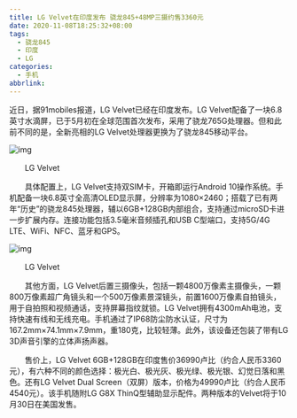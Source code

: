 ```yaml
---
title: LG Velvet在印度发布 骁龙845+48MP三摄约售3360元
date: 2020-11-08T18:25:32+08:00
tags:
  - 骁龙845
  - 印度
  - LG
categories:
  - 手机
abbrlink:
---
```


近日，据91mobiles报道，LG Velvet已经在印度发布。LG Velvet配备了一块6.8英寸水滴屏，已于5月初在全球范围首次发布，采用了骁龙765G处理器。但和此前不同的是，全新亮相的LG Velvet处理器更换为了骁龙845移动平台。

![img](https://cdn.jsdelivr.net/gh/yakeing/Documentation@main/Hexo/images/56db-kcaeqzx8366410.jpg)

　　LG Velvet

　　具体配置上，LG Velvet支持双SIM卡，开箱即运行Android 10操作系统。手机配备一块6.8英寸全高清OLED显示屏，分辨率为1080×2460；搭载了已有两年“历史”的骁龙845处理器，辅以6GB+128GB内部组合，支持通过microSD卡进一步扩展内存。连接功能包括3.5毫米音频插孔和USB C型端口，支持5G/4G LTE、WiFi、NFC、蓝牙和GPS。

![img](https://cdn.jsdelivr.net/gh/yakeing/Documentation@main/Hexo/images/5971-kcaeqzx8366408.png)

　　LG Velvet

　　其他方面，LG Velvet后置三摄像头，包括一颗4800万像素主摄像头，一颗800万像素超广角镜头和一个500万像素景深镜头，前置1600万像素自拍镜头，用于自拍照和视频通话，支持屏幕指纹就锁。LG Velvet拥有4300mAh电池，支持快速有线和无线充电。手机通过了IP68防尘防水认证，尺寸为167.2mm×74.1mm×7.9mm，重180克，比较轻薄。此外，该设备还包装了带有LG 3D声音引擎的立体声扬声器。

　　售价上，LG Velvet 6GB+128GB在印度售价36990卢比（约合人民币3360元），有六种不同的颜色选择：极光白、极光灰、极光绿、极光银、幻觉日落和黑色。还有LG Velvet Dual Screen（双屏）版本，价格为49990卢比（约合人民币4540元）。该手机随附LG G8X ThinQ型辅助显示配件。两种版本的Velvet将于10月30日在美国发售。